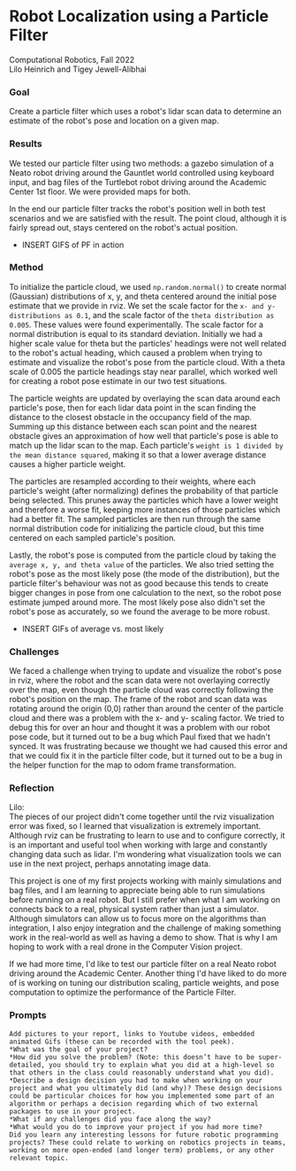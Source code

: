 # Robot Localization using a Particle Filter
Computational Robotics, Fall 2022  
Lilo Heinrich and Tigey Jewell-Alibhai  

### Goal
Create a particle filter which uses a robot's lidar scan data to determine an estimate of the robot's pose and location on a given map. 

### Results
We tested our particle filter using two methods: a gazebo simulation of a Neato robot driving around the Gauntlet world controlled using keyboard input, and bag files of the Turtlebot robot driving around the Academic Center 1st floor. We were provided maps for both.

In the end our particle filter tracks the robot's position well in both test scenarios and we are satisfied with the result. The point cloud, although it is fairly spread out, stays centered on the robot's actual position. 
- INSERT GIFS of PF in action

### Method 
To initialize the particle cloud, we used `np.random.normal()` to create normal (Gaussian) distributions of x, y, and theta centered around the initial pose estimate that we provide in rviz. We set the scale factor for the `x- and y- distributions as 0.1`, and the scale factor of the `theta distribution as 0.005`. These values were found experimentally. The scale factor for a normal distribution is equal to its standard deviation. Initially we had a higher scale value for theta but the particles' headings were not well related to the robot's actual heading, which caused a problem when trying to estimate and visualize the robot's pose from the particle cloud. With a theta scale of 0.005 the particle headings stay near parallel, which worked well for creating a robot pose estimate in our two test situations.

The particle weights are updated by overlaying the scan data around each particle's pose, then for each lidar data point in the scan finding the distance to the closest obstacle in the occupancy field of the map. Summing up this distance between each scan point and the nearest obstacle gives an approximation of how well that particle's pose is able to match up the lidar scan to the map. Each particle's `weight is 1 divided by the mean distance squared`, making it so that a lower average distance causes a higher particle weight. 

The particles are resampled according to their weights, where each particle's weight (after normalizing) defines the probability of that particle being selected. This prunes away the particles which have a lower weight and therefore a worse fit, keeping more instances of those particles which had a better fit. The sampled particles are then run through the same normal distribution code for initializing the particle cloud, but this time centered on each sampled particle's position. 

Lastly, the robot's pose is computed from the particle cloud by taking the `average x, y, and theta value` of the particles. We also tried setting the robot's pose as the most likely pose (the mode of the distribution), but the particle filter's behaviour was not as good because this tends to create bigger changes in pose from one calculation to the next, so the robot pose estimate jumped around more. The most likely pose also didn't set the robot's pose as accurately, so we found the average to be more robust. 
- INSERT GIFs of average vs. most likely


### Challenges
We faced a challenge when trying to update and visualize the robot's pose in rviz, where the robot and the scan data were not overlaying correctly over the map, even though the particle cloud was correctly following the robot's position on the map. The frame of the robot and scan data was rotating around the origin (0,0) rather than around the center of the particle cloud and there was a problem with the x- and y- scaling factor. We tried to debug this for over an hour and thought it was a problem with our robot pose code, but it turned out to be a bug which Paul fixed that we hadn't synced. It was frustrating because we thought we had caused this error and that we could fix it in the particle filter code, but it turned out to be a bug in the helper function for the map to odom frame transformation.

### Reflection
Lilo:  
The pieces of our project didn't come together until the rviz visualization error was fixed, so I learned that visualization is extremely important. Although rviz can be frustrating to learn to use and to configure correctly, it is an important and useful tool when working with large and constantly changing data such as lidar. I'm wondering what visualization tools we can use in the next project, perhaps annotating image data. 

This project is one of my first projects working with mainly simulations and bag files, and I am learning to appreciate being able to run simulations before running on a real robot. But I still prefer when what I am working on connects back to a real, physical system rather than just a simulator. Although simulators can allow us to focus more on the algorithms than integration, I also enjoy integration and the challenge of making something work in the real-world as well as having a demo to show. That is why I am hoping to work with a real drone in the Computer Vision project.

If we had more time, I'd like to test our particle filter on a real Neato robot driving around the Academic Center. Another thing I'd have liked to do more of is working on tuning our distribution scaling, particle weights, and pose computation to optimize the performance of the Particle Filter. 



### Prompts
    Add pictures to your report, links to Youtube videos, embedded animated Gifs (these can be recorded with the tool peek).
    *What was the goal of your project?
    *How did you solve the problem? (Note: this doesn’t have to be super-detailed, you should try to explain what you did at a high-level so that others in the class could reasonably understand what you did).
    *Describe a design decision you had to make when working on your project and what you ultimately did (and why)? These design decisions could be particular choices for how you implemented some part of an algorithm or perhaps a decision regarding which of two external packages to use in your project.
    *What if any challenges did you face along the way?
    *What would you do to improve your project if you had more time?
    Did you learn any interesting lessons for future robotic programming projects? These could relate to working on robotics projects in teams, working on more open-ended (and longer term) problems, or any other relevant topic.
